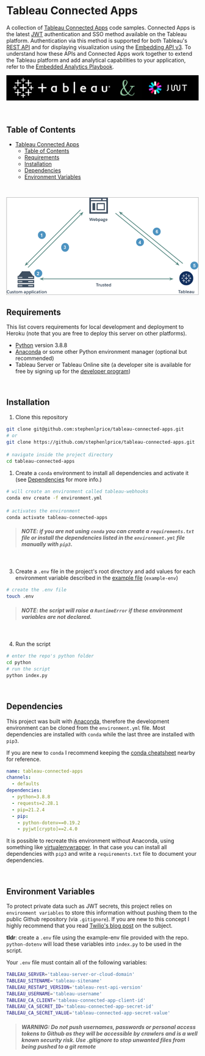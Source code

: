 # Tableau Connected Apps

A collection of [Tableau Connected Apps](https://www.tableau.com/about/blog/2022/1/how-seamlessly-integrate-analytics-your-product-connected-apps) code samples. Connected Apps is the latest [JWT](https://jwt.io/) authentication and SSO method available on the Tableau platform. Authentication via this method is supported for both Tableau's [REST API](https://help.tableau.com/current/api/rest_api/en-us/REST/rest_api.htm) and for displaying visualization using the [Embedding API v3](https://help.tableau.com/current/api/embedding_api/en-us/index.html). To understand how these APIs and Connected Apps work together to extend the Tableau platform and add analytical capabilities to your application, refer to the [Embedded Analytics Playbook](https://tableau.github.io/embedding-playbook/).

![Tableau & JWT banner](assets/images/tableau+jwt.png)

</br>

## Table of Contents
- [Tableau Connected Apps](#tableau-connected-apps)
  - [Table of Contents](#table-of-contents)
  - [Requirements](#requirements)
  - [Installation](#installation)
  - [Dependencies](#dependencies)
  - [Environment Variables](#environment-variables)

</br>

![Tableau Connected Apps Diagram](assets/images/connectedapp_how.png)

## Requirements

This list covers requirements for local development and deployment to Heroku (note that you are free to deploy this server on other platforms).

- [Python](https://www.python.org/) version 3.8.8
- [Anaconda](https://www.anaconda.com/) or some other Python environment manager (optional but recommended)
- Tableau Server or Tableau Online site (a developer site is available for free by signing up for the [developer program](https://www.tableau.com/developer))

</br>

## Installation

1. Clone this repository
```bash
git clone git@github.com:stephenlprice/tableau-connected-apps.git
# or
git clone https://github.com/stephenlprice/tableau-connected-apps.git

# navigate inside the project directory
cd tableau-connected-apps
```
1. Create a `conda` environment to install all dependencies and activate it (see [Dependencies](#dependencies) for more info.)
```bash
# will create an environment called tableau-webhooks
conda env create -f environment.yml

# activates the environment
conda activate tableau-connected-apps
```
> ##### *__NOTE__: if you are not using `conda` you can create a `requirements.txt` file or install the dependencies listed in the `environment.yml` file manually with `pip3`.*
</br>

3. Create a `.env` file in the project's root directory and add values for each environment variable described in the [example file](#environment-variables) (`example-env`)
```bash
# create the .env file
touch .env
```
> ##### *__NOTE__: the script will raise a `RuntimeError` if these environment variables are not declared.*
</br>

4. Run the script
```bash
# enter the repo's python folder
cd python
# run the script
python index.py
```

</br>

## Dependencies

This project was built with [Anaconda](https://www.anaconda.com/), therefore the development environment can be cloned from the `environment.yml` file. Most dependencies are installed with `conda` while the last three are installed with `pip3`. 

If you are new to `conda` I recommend keeping the [conda cheatsheet](https://docs.conda.io/projects/conda/en/4.6.0/_downloads/52a95608c49671267e40c689e0bc00ca/conda-cheatsheet.pdf) nearby for reference.

```yaml
name: tableau-connected-apps
channels:
  - defaults
dependencies:
  - python=3.8.8
  - requests=2.28.1
  - pip=21.2.4
  - pip:
    - python-dotenv==0.19.2
    - pyjwt[crypto]==2.4.0
```

It is possible to recreate this environment without Anaconda, using something like [virtualenvwrapper](https://virtualenvwrapper.readthedocs.io/en/latest/). In that case you can install all dependencies with `pip3` and write a `requirements.txt` file to document your dependencies.

</br>

## Environment Variables

To protect private data such as JWT secrets, this project relies on `environment variables` to store this information without pushing them to the public Github repository (via `.gitignore`). If you are new to this concept I highly recommend that you read [Twilio's blog post](https://www.twilio.com/blog/2017/01/how-to-set-environment-variables.html) on the subject.

**tldr**: create a `.env` file using the example-env file provided with the repo. `python-dotenv` will load these variables into `index.py` to be used in the script.

Your `.env` file must contain all of the following variables:

```bash
TABLEAU_SERVER='tableau-server-or-cloud-domain'
TABLEAU_SITENAME='tableau-sitename'
TABLEAU_RESTAPI_VERSION='tableau-rest-api-version'
TABLEAU_USERNAME='tableau-username'
TABLEAU_CA_CLIENT='tableau-connected-app-client-id'
TABLEAU_CA_SECRET_ID='tableau-connected-app-secret-id'
TABLEAU_CA_SECRET_VALUE='tableau-connected-app-secret-value'
```

> ##### *__WARNING__: Do not push usernames, passwords or personal access tokens to Github as they will be accessible by crawlers and is a well known security risk. Use .gitignore to stop unwanted files from being pushed to a git remote*

</br>